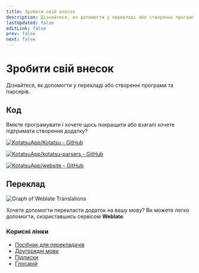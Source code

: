 ```yaml
---
title: Зробити свій внесок
description: Дізнайтеся, як допомогти у перекладі або створенні програми та парсерів.
lastUpdated: false
editLink: false
prev: false
next: false
---
```


# Зробити свій внесок
Дізнайтеся, як допомогти у перекладі або створенні програми та парсерів.

## Код
Вмієте програмувати і хочете щось покращити або взагалі хочете підтримати створення додатку?

[![KotatsuApp/Kotatsu - GitHub](https://gh-card.dev/repos/KotatsuApp/Kotatsu.svg)](https://github.com/KotatsuApp/Kotatsu)

[![KotatsuApp/kotatsu-parsers - GitHub](https://gh-card.dev/repos/KotatsuApp/kotatsu-parsers.svg)](https://github.com/KotatsuApp/kotatsu-parsers)

[![KotatsuApp/website - GitHub](https://gh-card.dev/repos/KotatsuApp/website.svg)](https://github.com/KotatsuApp/website)

## Переклад
![Graph of Weblate Translations](https://hosted.weblate.org/widgets/kotatsu/-/strings/open-graph.png)

Хочете допомогти перекласти додаток на вашу мову? Ви можете легко допомогти, скориставшись сервісом **Weblate**.

### Корисні лінки
* [Посібник для перекладачів](https://docs.weblate.org/en/latest/user/translating.html)
* [Другорядні мови](https://docs.weblate.org/en/latest/user/profile.html#secondary-languages)
* [Підписки](https://docs.weblate.org/en/latest/user/profile.html#subscriptions)
* [Глосарій](https://docs.weblate.org/en/latest/user/translating.html#glossary)